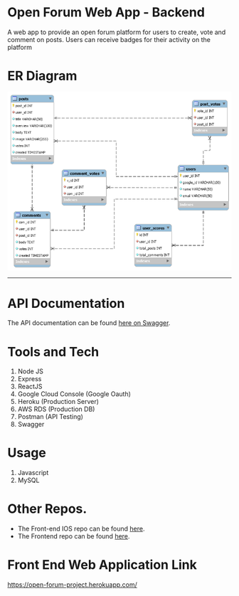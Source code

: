 # Open Forum Web App - Backend 

A web app to provide an open forum platform for users to create, vote and comment on posts. Users can receive badges for their activity on the platform

# ER Diagram

![ER Diagram Open Forum](/public/images/ER%20diagram%20-%20OpenForum.png)

***

# API Documentation

The API documentation can be found [here on Swagger](https://app.swaggerhub.com/apis/Suhas-C-V/OPEN_FORUM_WEB_API/1.0.0#/).

# Tools and Tech

1. Node JS
2. Express
3. ReactJS
3. Google Cloud Console (Google Oauth)
2. Heroku (Production Server)
3. AWS RDS (Production DB)
4. Postman (API Testing)
5. Swagger

# Usage

1. Javascript
2. MySQL

# Other Repos. 
* The Front-end IOS repo can be found [here](https://github.com/RohitBernard/Open-Forum-iOS).
* The Frontend repo can be found [here](https://github.com/Akhila-Bhupathi/open-forum-project).


# Front End Web Application Link
https://open-forum-project.herokuapp.com/

